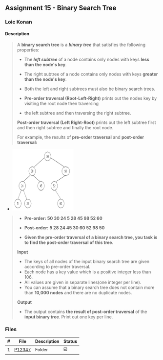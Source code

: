 ## Assignment 15 - Binary Search Tree

### Loic Konan

#### Description

> A **binary search tree** is a ***binary tree*** that satisfies the following properties:
>
> - The **_left subtree_** of a node contains only nodes with keys **less than the node's key**.
> - The right subtree of a node contains only nodes with keys **greater than the node's key**.
> - Both the left and right subtrees must also be binary search trees.
>
> - **Pre-order traversal (Root-Left-Right)** prints out the nodes key by visiting the root node then traversing <br>
> - the left subtree and then traversing the right subtree.
>
> **Post-order traversal (Left Right-Root)** prints out the left subtree first and then right subtree and finally the root node.
>
> For example, the results of **pre-order traversal** and **post-order traversal:**
- <img src="pic.png" width="200" height= "200">
>
> - **Pre-order:** **50 30 24 5 28 45 98 52 60** <br>
> - **Post-order:** **5 28 24 45 30 60 52 98 50** <br>
>
> - **Given the pre-order traversal of a binary search tree, you task is to find the post-order traversal of this tree.**
>
> **Input**
>
> - The keys of all nodes of the input binary search tree are given according to pre-order traversal.
> - Each node has a key value which is a positive integer less than 106.
> - All values are given in separate lines(one integer per line).
> - You can assume that a binary search tree does not contain more than **10,000 nodes** and there are no duplicate nodes.
>
> **Output**
>
> - The output contains **the result of post-order traversal** of the **input binary tree**. Print out one key per line.
>

### Files

|   #   | File               | Description | Status                  |
| :---: | ------------------ | ----------- | ----------------------- |
|   1   | [P12347](./P12347) | Folder      | :ballot_box_with_check: |
